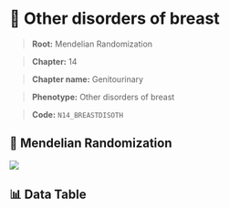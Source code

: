 # 🧪 Other disorders of breast

> **Root:** Mendelian Randomization

> **Chapter:** 14  

> **Chapter name:** Genitourinary

> **Phenotype:** Other disorders of breast  

> **Code:** `N14_BREASTDISOTH`

## 🧬 Mendelian Randomization  

<img src="/MR/Figures/Forward/N14_BREASTDISOTH.png"/>

## 📊 Data Table

<CsvTableMRF src="/MR_Data/Forward/N14_BREASTDISOTH.csv"/>
